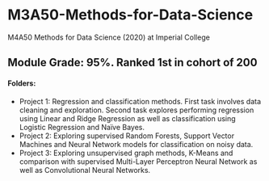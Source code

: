 # M3A50-Methods-for-Data-Science
M4A50 Methods for Data Science (2020) at Imperial College

## Module Grade: 95%. Ranked 1st in cohort of 200

#### Folders:
- Project 1: Regression and classification methods. First task involves data cleaning and exploration. Second task explores performing regression using Linear and Ridge Regression as well as classification using Logistic Regression and Naïve Bayes.
- Project 2: Exploring supervised Random Forests, Support Vector Machines and Neural Network models for classification on noisy data.
- Project 3: Exploring unsupervised graph methods, K-Means and comparison with supervised Multi-Layer Perceptron Neural Network as well as Convolutional Neural Networks.

